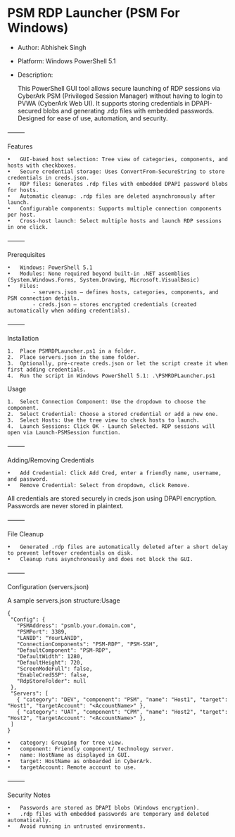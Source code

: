 # PSM RDP Launcher (PSM For Windows)

- Author: Abhishek Singh
- Platform: Windows PowerShell 5.1
- Description:

  This PowerShell GUI tool allows secure launching of RDP sessions via CyberArk PSM (Privileged Session Manager) without having to login to PVWA (CyberArk Web UI). It supports storing credentials in DPAPI-secured blobs and generating .rdp files with embedded passwords. 		  Designed for ease of use, automation, and security.

⸻

Features

	•	GUI-based host selection: Tree view of categories, components, and hosts with checkboxes.
	•	Secure credential storage: Uses ConvertFrom-SecureString to store credentials in creds.json.
	•	RDP files: Generates .rdp files with embedded DPAPI password blobs for hosts.
	•	Automatic cleanup: .rdp files are deleted asynchronously after launch.
	•	Configurable components: Supports multiple connection components per host.
	•	Cross-host launch: Select multiple hosts and launch RDP sessions in one click.

⸻

Prerequisites

	•	Windows: PowerShell 5.1
	•	Modules: None required beyond built-in .NET assemblies (System.Windows.Forms, System.Drawing, Microsoft.VisualBasic)
	•	Files:
	        - servers.json – defines hosts, categories, components, and PSM connection details.
	        - creds.json – stores encrypted credentials (created automatically when adding credentials).

⸻

Installation

	1.	Place PSMRDPLauncher.ps1 in a folder.
	2.	Place servers.json in the same folder.
	3.	Optionally, pre-create creds.json or let the script create it when first adding credentials.
	4.	Run the script in Windows PowerShell 5.1: .\PSMRDPLauncher.ps1

 
Usage

	1.	Select Connection Component: Use the dropdown to choose the component.
	2.	Select Credential: Choose a stored credential or add a new one.
	3.	Select Hosts: Use the tree view to check hosts to launch.
	4.	Launch Sessions: Click OK - Launch Selected. RDP sessions will open via Launch-PSMSession function.

⸻

Adding/Removing Credentials

	•	Add Credential: Click Add Cred, enter a friendly name, username, and password.
	•	Remove Credential: Select from dropdown, click Remove.

All credentials are stored securely in creds.json using DPAPI encryption. Passwords are never stored in plaintext.

⸻

File Cleanup

	•	Generated .rdp files are automatically deleted after a short delay to prevent leftover credentials on disk.
	•	Cleanup runs asynchronously and does not block the GUI.

⸻

Configuration (servers.json)

A sample servers.json structure:Usage
```
{
 "Config": {
   "PSMAddress": "psmlb.your.domain.com",
   "PSMPort": 3389,
   "LANID": "YourLANID",
   "ConnectionComponents": "PSM-RDP", "PSM-SSH",
   "DefaultComponent": "PSM-RDP",
   "DefaultWidth": 1280,
   "DefaultHeight": 720,
   "ScreenModeFull": false,
   "EnableCredSSP": false,
   "RdpStoreFolder": null
 },
 "Servers": [
   { "category": "DEV", "component": "PSM", "name": "Host1", "target": "Host1", "targetAccount": "<AccountName>" },
   { "category": "UAT", "component": "CPM", "name": "Host2", "target": "Host2", "targetAccount": "<AccountName>" },
 ]
}
```

	•	category: Grouping for tree view.
	•	component: Friendly component/ technology server.
	•	name: HostName as displayed in GUI.
	•	target: HostName as onboarded in CyberArk.
	•	targetAccount: Remote account to use.


⸻

Security Notes

	•	Passwords are stored as DPAPI blobs (Windows encryption).
	•	.rdp files with embedded passwords are temporary and deleted automatically.
	•	Avoid running in untrusted environments.

 
